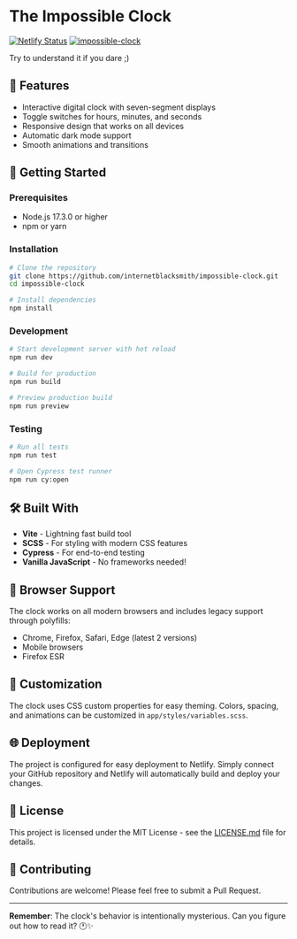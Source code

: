# The Impossible Clock

[![Netlify Status](https://api.netlify.com/api/v1/badges/69b0dcaa-051c-42a9-96b2-a4dc35d966af/deploy-status)](https://app.netlify.com/sites/impossible-clock/deploys)
[![impossible-clock](https://img.shields.io/endpoint?url=https://dashboard.cypress.io/badge/simple/rckh63/master&style=flat&logo=cypress)](https://dashboard.cypress.io/projects/rckh63/runs)

Try to understand it if you dare ;)

## 🎯 Features

- Interactive digital clock with seven-segment displays
- Toggle switches for hours, minutes, and seconds
- Responsive design that works on all devices
- Automatic dark mode support
- Smooth animations and transitions

## 🚀 Getting Started

### Prerequisites

- Node.js 17.3.0 or higher
- npm or yarn

### Installation

```bash
# Clone the repository
git clone https://github.com/internetblacksmith/impossible-clock.git
cd impossible-clock

# Install dependencies
npm install
```

### Development

```bash
# Start development server with hot reload
npm run dev

# Build for production
npm run build

# Preview production build
npm run preview
```

### Testing

```bash
# Run all tests
npm run test

# Open Cypress test runner
npm run cy:open
```

## 🛠️ Built With

- **Vite** - Lightning fast build tool
- **SCSS** - For styling with modern CSS features
- **Cypress** - For end-to-end testing
- **Vanilla JavaScript** - No frameworks needed!

## 📱 Browser Support

The clock works on all modern browsers and includes legacy support through polyfills:
- Chrome, Firefox, Safari, Edge (latest 2 versions)
- Mobile browsers
- Firefox ESR

## 🎨 Customization

The clock uses CSS custom properties for easy theming. Colors, spacing, and animations can be customized in `app/styles/variables.scss`.

## 🌐 Deployment

The project is configured for easy deployment to Netlify. Simply connect your GitHub repository and Netlify will automatically build and deploy your changes.

## 📄 License

This project is licensed under the MIT License - see the [LICENSE.md](LICENSE.md) file for details.

## 🤝 Contributing

Contributions are welcome! Please feel free to submit a Pull Request.

---

**Remember**: The clock's behavior is intentionally mysterious. Can you figure out how to read it? 🕐✨